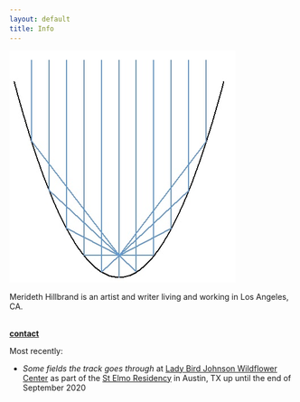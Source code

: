 ```yaml
---
layout: default
title: Info
---
```


![](/Images/parabolic_mirror.jpg)

Merideth Hillbrand is an artist and writer living and working in Los Angeles, CA.

<br>**<a href="mailto:merideth.hillbrand@gmail.com">contact</a>**

Most recently:
- *Some fields the track goes through* at <a href="https://www.wildflower.org/pressroom/artist-in-residence-merideth-hillbrands-work-on-display-through-september-2020">Lady Bird Johnson Wildflower Center</a> as part of the <a href="https://art.utexas.edu/news/merideth-hillbrand-selected-2019-st-elmo-arts-residency-fellow">St Elmo Residency</a> in Austin, TX up until the end of September 2020
